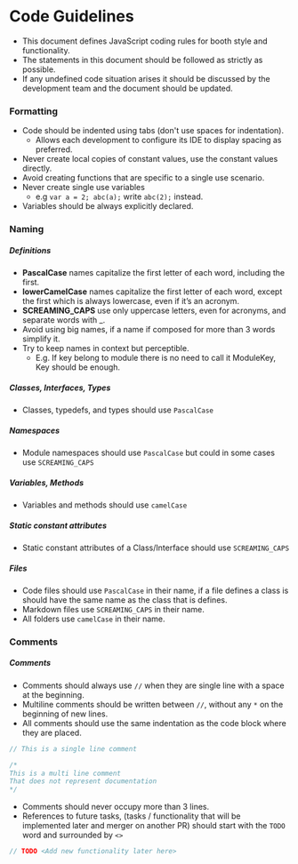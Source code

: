 # Code Guidelines

- This document defines JavaScript coding rules for booth style and functionality.
- The statements in this document should be followed as strictly as possible.
- If any undefined code situation arises it should be discussed by the development team and the document should be updated.



### Formatting

- Code should be indented using tabs (don't use spaces for indentation).
  - Allows each development to configure its IDE to display spacing as preferred.
- Never create local copies of constant values, use the constant values directly.
- Avoid creating functions that are specific to a single use scenario.
- Never create single use variables
  - e.g `var a = 2; abc(a);` write `abc(2);` instead.
- Variables should be always explicitly declared.



### Naming

##### Definitions

- **PascalCase** names capitalize the first letter of each word, including the first.
- **lowerCamelCase** names capitalize the first letter of each word, except the first which is always lowercase, even if it’s an acronym.
- **SCREAMING_CAPS** use only uppercase letters, even for acronyms, and separate words with _.
- Avoid using big names, if a name if composed for more than 3 words simplify it.
- Try to keep names in context but perceptible.
  - E.g. If key belong to module there is no need to call it ModuleKey, Key should be enough.

##### Classes, Interfaces, Types

- Classes, typedefs, and types should use `PascalCase`

##### Namespaces

- Module  namespaces should use `PascalCase` but could in some cases use `SCREAMING_CAPS`

##### Variables, Methods

- Variables and methods should use `camelCase`

##### Static constant attributes

- Static constant attributes of a Class/Interface should use `SCREAMING_CAPS` 

##### Files

- Code files should use `PascalCase` in their name, if a file defines a class is should have the same name as the class that is defines.
- Markdown files use `SCREAMING_CAPS` in their name.
- All folders use `camelCase` in their name.


### Comments

##### Comments

- Comments should always use `//`  when they are single line with a space at the beginning.
- Multiline comments should be written between `//`, without any `*` on the beginning of new lines.
- All comments should use the same indentation as the code block where they are placed.

```javascript
// This is a single line comment

/*
This is a multi line comment
That does not represent documentation
*/
```

- Comments should never occupy more than 3 lines.
- References to future tasks, (tasks / functionality that will be implemented later and merger on another PR) should start with the `TODO` word and surrounded by `<>`

```javascript
// TODO <Add new functionality later here>
```